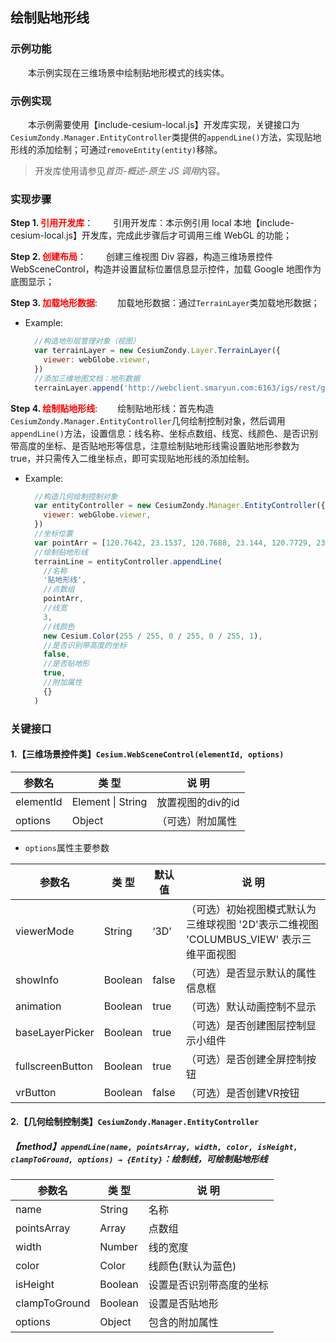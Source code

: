 ## 绘制贴地形线

### 示例功能

&ensp;&ensp;&ensp;&ensp;本示例实现在三维场景中绘制贴地形模式的线实体。

### 示例实现

&ensp;&ensp;&ensp;&ensp;本示例需要使用【include-cesium-local.js】开发库实现，关键接口为`CesiumZondy.Manager.EntityController`类提供的`appendLine()`方法，实现贴地形线的添加绘制；可通过`removeEntity(entity)`移除。

> 开发库使用请参见*首页-概述-原生 JS 调用*内容。

### 实现步骤

**Step 1. <font color=red>引用开发库</font>**：
&ensp;&ensp;&ensp;&ensp;引用开发库：本示例引用 local 本地【include-cesium-local.js】开发库，完成此步骤后才可调用三维 WebGL 的功能；

**Step 2. <font color=red>创建布局</font>**：
&ensp;&ensp;&ensp;&ensp;创建三维视图 Div 容器，构造三维场景控件 WebSceneControl，构造并设置鼠标位置信息显示控件，加载 Google 地图作为底图显示；

**Step 3. <font color=red>加载地形数据</font>**:
&ensp;&ensp;&ensp;&ensp;加载地形数据：通过`TerrainLayer`类加载地形数据；

- Example:
  ```javascript
    //构造地形层管理对象（视图）
    var terrainLayer = new CesiumZondy.Layer.TerrainLayer({
      viewer: webGlobe.viewer,
    })
    //添加三维地图文档：地形数据
    terrainLayer.append('http://webclient.smaryun.com:6163/igs/rest/g3d/terrain', {})
  ```

**Step 4. <font color=red>绘制贴地形线</font>**:
&ensp;&ensp;&ensp;&ensp;绘制贴地形线：首先构造`CesiumZondy.Manager.EntityController`几何绘制控制对象，然后调用`appendLine()`方法，设置信息：线名称、坐标点数组、线宽、线颜色、是否识别带高度的坐标、是否贴地形等信息，注意绘制贴地形线需设置贴地形参数为 true，并只需传入二维坐标点，即可实现贴地形线的添加绘制。

- Example:

  ```javascript
    //构造几何绘制控制对象
    var entityController = new CesiumZondy.Manager.EntityController({
      viewer: webGlobe.viewer,
    })
    //坐标位置
    var pointArr = [120.7642, 23.1537, 120.7688, 23.144, 120.7729, 23.1356, 120.7776, 23.1259]
    //绘制贴地形线
    terrainLine = entityController.appendLine(
      //名称
      '贴地形线',
      //点数组
      pointArr,
      //线宽
      3,
      //线颜色
      new Cesium.Color(255 / 255, 0 / 255, 0 / 255, 1),
      //是否识别带高度的坐标
      false,
      //是否贴地形
      true,
      //附加属性
      {}
    )
  ```

### 关键接口

#### 1.【三维场景控件类】`Cesium.WebSceneControl(elementId, options)`

| 参数名    | 类 型             | 说 明             |
| --------- | ----------------- | ----------------- |
| elementId | Element \| String | 放置视图的div的id |
| options   | Object            | （可选）附加属性  |

* `options`属性主要参数

| 参数名           | 类 型   | 默认值 | 说 明                                                        |
| ---------------- | ------- | -------- | ------------------------------------------------------------ |
| viewerMode       | String  | ‘3D’   | （可选）初始视图模式默认为三维球视图 '2D'表示二维视图 'COLUMBUS_VIEW' 表示三维平面视图 |
| showInfo         | Boolean | false  | （可选）是否显示默认的属性信息框                             |
| animation        | Boolean | true   | （可选）默认动画控制不显示                                   |
| baseLayerPicker  | Boolean | true   | （可选）是否创建图层控制显示小组件                           |
| fullscreenButton | Boolean | true   | （可选）是否创建全屏控制按钮                                 |
| vrButton         | Boolean | false  | （可选）是否创建VR按钮                                       |

#### 2.【几何绘制控制类】`CesiumZondy.Manager.EntityController`

##### 【method】`appendLine(name, pointsArray, width, color, isHeight, clampToGround, options) → {Entity}`：绘制线，可绘制贴地形线

| 参数名        | 类 型   | 说 明                    |
| ------------- | ------- | ------------------------ |
| name          | String  | 名称                     |
| pointsArray   | Array   | 点数组                   |
| width         | Number  | 线的宽度                 |
| color         | Color   | 线颜色(默认为蓝色)       |
| isHeight      | Boolean | 设置是否识别带高度的坐标 |
| clampToGround | Boolean | 设置是否贴地形           |
| options       | Object  | 包含的附加属性           |
